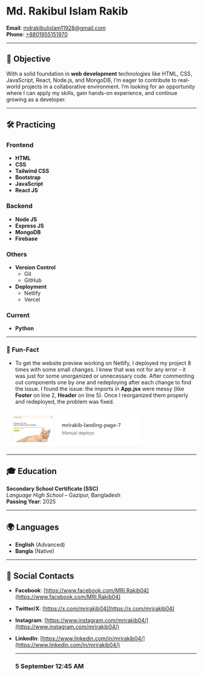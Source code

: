 # Md. Rakibul Islam Rakib

**Email**: [mdrakibulislam11928@gmail.com](mailto:mdrakibulislam11928@gmail.com)  
**Phone**: [+8801955151970](tel:+8801955151970)

---

## 🚀 Objective

With a solid foundation in **web development** technologies like HTML, CSS, JavaScript, React, Node.js, and MongoDB, I’m eager to contribute to real-world projects in a collaborative environment. I’m looking for an opportunity where I can apply my skills, gain hands-on experience, and continue growing as a developer.

---

## 🛠️ Practicing

### Frontend

- **HTML**
- **CSS**
- **Tailwind CSS**
- **Bootstrap**
- **JavaScript**
- **React JS**

### Backend

- **Node JS**
- **Express JS**
- **MongoDB**
- **Firebase**

### Others

- **Version Control**
  - Git
  - GitHub
- **Deployment**
  - Netlify
  - Vercel

### Current

- **Python**

---

### 🧩 Fun-Fact

- To get the website preview working on Netlify, I deployed my project 8 times with some small changes. I knew that was not for any error - it was just for some unorganized or unnecessary code. After commenting out components one by one and redeploying after each change to find the issue. I found the issue: the imports in **App.jsx** were messy (like **Footer** on line 2, **Header** on line 5). Once I reorganized them properly and redeployed, the problem was fixed.

<img height="100" src="./assets/fun-fact-1.JPG" alt="fun-fact" />

---

## 🎓 Education

**Secondary School Certificate (SSC)**  
_Language High School_ – Gazipur, Bangladesh  
**Passing Year**: 2025

---

## 🌍 Languages

- **English** (Advanced)
- **Bangla** (Native)

---

## 🔗 Social Contacts

- **Facebook**: [https://www.facebook.com/MRI.Rakib04](https://www.facebook.com/MRI.Rakib04)
- **Twitter/X**: [https://x.com/mrirakib04](https://x.com/mrirakib04)
- **Instagram**: [https://www.instagram.com/mrirakib04/](https://www.instagram.com/mrirakib04/)
- **LinkedIn**: [https://www.linkedin.com/in/mrirakib04/](https://www.linkedin.com/in/mrirakib04/)

  ---

  ### 5 September 12:45 AM
  
